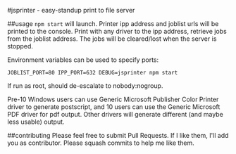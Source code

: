#jsprinter - easy-standup print to file server

##usage
`npm start` will launch. Printer ipp address and joblist urls will be printed to
the console. Print with any driver to the ipp address, retrieve jobs from the
joblist address. The jobs will be cleared/lost when the server is stopped.

Environment variables can be used to specify ports:
```
JOBLIST_PORT=80 IPP_PORT=632 DEBUG=jsprinter npm start
```

If run as root, should de-escalate to nobody:nogroup.

Pre-10 Windows users can use Generic Microsoft Publisher Color Printer driver to
generate postscript, and 10 users can use the Generic Microsoft PDF driver for
pdf output. Other drivers will generate different (and maybe less usable)
output.

##contributing
Please feel free to submit Pull Requests. If I like them, I'll add you as
contributor. Please squash commits to help me like them.

